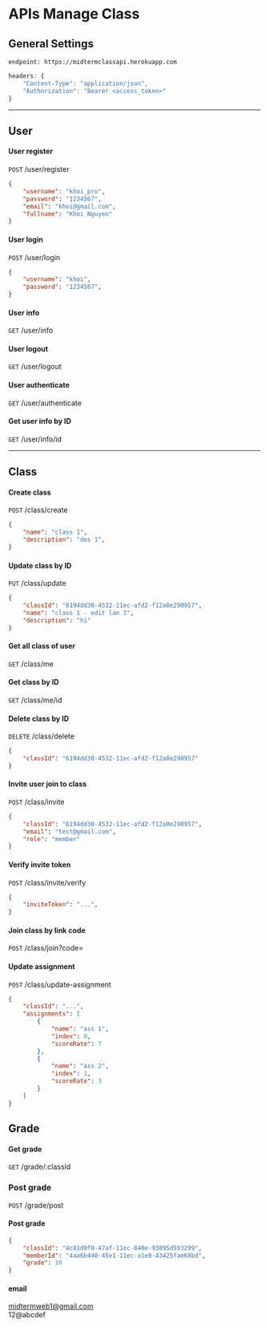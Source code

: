# APIs Manage Class

## General Settings
```
endpoint: https://midtermclassapi.herokuapp.com
```
```javascript
headers: { 
    "Content-Type": "application/json",
    "Authorization": "Bearer <access_token>"
}
```

---

## User

#### User register
`POST` /user/register

```json
{
    "username": "khoi_pro",
    "password": "1234567",
    "email": "khoi@gmail.com",
    "fullname": "Khoi Nguyen"
}
```

#### User login
`POST` /user/login

```json
{
    "username": "khoi",
    "password": "1234567",
}
```

#### User info
`GET` /user/info

#### User logout
`GET` /user/logout

#### User authenticate
`GET` /user/authenticate

#### Get user info by ID
`GET` /user/info/id

---

## Class
#### Create class
`POST` /class/create

```json
{
    "name": "class 1",
    "description": "des 1",
}
```

#### Update class by ID
`PUT` /class/update
```json
{
    "classId": "6194dd30-4532-11ec-afd2-f12a0e290957",
    "name": "class 1 - edit lan 3",
    "description": "hi"
}
```

#### Get all class of user
`GET` /class/me

#### Get class by ID
`GET` /class/me/id

#### Delete class by ID
`DELETE` /class/delete
```json
{
    "classId": "6194dd30-4532-11ec-afd2-f12a0e290957"
}
```

#### Invite user join to class
`POST` /class/invite
```json
{
    "classId": "6194dd30-4532-11ec-afd2-f12a0e290957",
    "email": "test@gmail.com",
    "role": "member"
}
```

#### Verify invite token
`POST` /class/invite/verify
```json
{
    "inviteToken": "...",
}
```

#### Join class by link code
`POST` /class/join?code=

#### Update assignment
`POST` /class/update-assignment
```json
{
    "classId": "...",
    "assignments": [
        {
            "name": "ass 1",
            "index": 0,
            "scoreRate": 7
        },
        {
            "name": "ass 2",
            "index": 1,
            "scoreRate": 3
        }
    ]
}
```

## Grade
#### Get grade
`GET` /grade/:classId

### Post grade
`POST` /grade/post
#### Post grade
```json
{
    "classId": "4c81d9f0-47af-11ec-840e-93895d593299",
    "memberId": "4aa6b440-45e1-11ec-a1e0-43425fae68bd",
    "grade": 10
}
```



#### email
midtermweb1@gmail.com  
12@abcdef